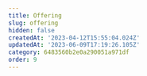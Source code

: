 ```yaml
---
title: Offering
slug: offering
hidden: false
createdAt: '2023-04-12T15:55:04.024Z'
updatedAt: '2023-06-09T17:19:26.105Z'
category: 6483560b2e0a290051a971df
order: 9
---
```

